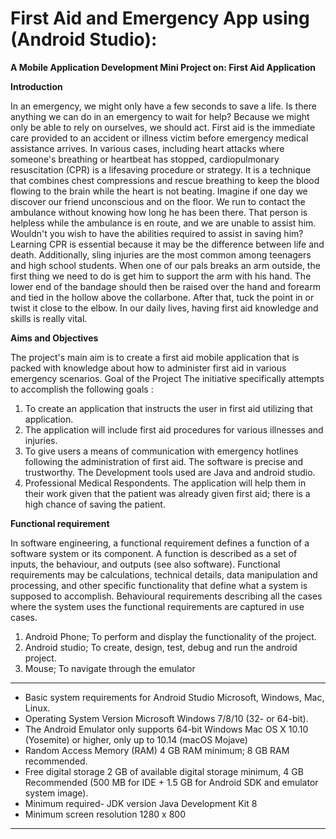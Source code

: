 # First Aid and Emergency App using (Android Studio):

**A Mobile Application Development Mini Project on: First Aid Application**

**Introduction**

In an emergency, we might only have a few seconds to save a life. Is there anything we can do in an emergency to wait for help? Because we might only be able to rely on ourselves, we should act. First aid is the immediate care provided to an accident or illness victim before emergency medical assistance arrives. In various cases, including heart attacks where someone's breathing or heartbeat has stopped, cardiopulmonary resuscitation (CPR) is a lifesaving procedure or strategy. It is a technique that combines chest compressions and rescue breathing to keep the blood flowing to the brain while the heart is not beating.
Imagine if one day we discover our friend unconscious and on the floor. We run to contact the ambulance without knowing how long he has been there. That person is helpless while the ambulance is en route, and we are unable to assist him. Wouldn't you wish to have the abilities required to assist in saving him? Learning CPR is essential because it may be the difference between life and death. Additionally, sling injuries are the most common among teenagers and high school students. When one of our pals breaks an arm outside, the first thing we need to do is get him to support the arm with his hand. The lower end of the bandage should then be raised over the hand and forearm and tied in the hollow above the collarbone. After that, tuck the point in or twist it close to the elbow. In our daily lives, having first aid knowledge and skills is really vital.

**Aims and Objectives**

The project's main aim is to create a first aid mobile application that is packed with knowledge about how to administer first aid in various emergency scenarios.
Goal of the Project
The initiative specifically attempts to accomplish the following goals :
1. To create an application that instructs the user in first aid utilizing that application.
2. The application will include first aid procedures for various illnesses and injuries.
3. To give users a means of communication with emergency hotlines following the administration of first aid.
The software is precise and trustworthy. The Development tools used are Java and android studio.
4. Professional Medical Respondents. The application will help them in their work given that the patient was already given first aid; there is a high chance of saving the patient.


**Functional requirement**

In software engineering, a functional requirement defines a function of a software system or its component. A function is described as a set of inputs, the behaviour, and outputs (see also software).
Functional requirements may be calculations, technical details, data manipulation and processing, and other specific functionality that define what a system is supposed to accomplish. Behavioural requirements describing all the cases where the system uses the functional requirements are captured in use cases.
1.  Android Phone; To perform and display the functionality of the project.
2.  Android studio; To create, design, test, debug and run the android project.
3.  Mouse; To navigate through the emulator
----------------------------------------------------------------------------------------------------------------------------------------------------------
* Basic system requirements for Android Studio Microsoft, Windows, Mac, Linux.
* Operating System Version Microsoft Windows 7/8/10 (32- or 64-bit). 
* The Android Emulator only supports 64-bit Windows Mac OS X 10.10 (Yosemite) or higher, only up to 10.14 (macOS Mojave)
* Random Access Memory (RAM) 4 GB RAM minimum; 8 GB RAM recommended.
* Free digital storage 2 GB of available digital storage minimum, 4 GB Recommended (500 MB for IDE + 1.5 GB for Android SDK and emulator system image).
* Minimum required- JDK version  Java Development Kit 8
* Minimum screen resolution 1280 x 800
-----------------------------------------------------------------



